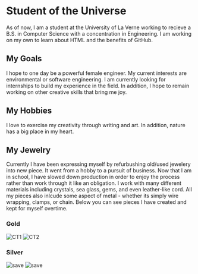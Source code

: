# Student of the Universe 
As of now, I am a student at the University of La Verne working to recieve a B.S. in Computer Science with a concentration in Engineering. I am working on my own to learn about HTML and the benefits of GitHub. 

## My Goals
I hope to one day be a powerful female engineer. My current interests are environmental or software engineering. I am currently looking for internships to build my experience in the field. In addition, I hope to remain working on other creative skills that bring me joy. 

## My Hobbies
I love to exercise my creativity through writing and art. In addition, nature has a big place in my heart. 

## My Jewelry 
Currently I have been expressing myself by refurbushing old/used jewelery into new piece. It went from a hobby to a pursuit of business. Now that I am in school, I have slowed down production in order to enjoy the process rather than work through it like an obligation. I work with many different materials including crystals, sea glass, gems, and even leather-like cord. All my pieces also inlcude some aspect of metal - whether its simply wire wrapping, clamps, or chain. Below you can see pieces I have created and kept for myself overtime. 
### Gold
![CT1](https://user-images.githubusercontent.com/63017373/80441791-7c603680-88c0-11ea-90a8-85ff161ae90b.jpg)
![CT2](https://user-images.githubusercontent.com/63017373/80441664-36a36e00-88c0-11ea-99ec-5a0d58100ad2.jpg)
### Silver 
![save](https://user-images.githubusercontent.com/63017373/80553824-0cb18080-8980-11ea-8361-42d7b1411e68.jpg)
![save](https://user-images.githubusercontent.com/63017373/80553877-3a96c500-8980-11ea-985d-af61c21f8308.jpg)

